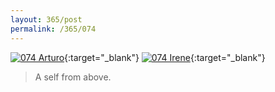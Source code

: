 ```yaml
---
layout: 365/post
permalink: /365/074
---
```


[![074 Arturo](https://c1.staticflickr.com/1/657/21157496635_02059344f1_c.jpg)](https://www.flickr.com/photos/131440297@N08/21157496635/){:target="_blank"}
[![074 Irene](https://c2.staticflickr.com/6/5821/21201506646_4bc8a4a022_c.jpg)](https://www.flickr.com/photos/25124902@N04/21201506646/){:target="_blank"}


>

> A self from above.
